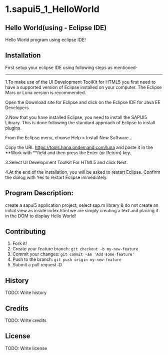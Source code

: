 # 1.sapui5_1_HelloWorld

## Hello World(using - Eclipse IDE)
Hello World program using eclipse IDE!

## Installation
First setup your eclipse IDE using following steps as mentioned-
_______________________________________________________________
1.To make use of the UI Development ToolKit for HTML5 you first need to have a supported version of Eclipse installed on your computer. The Eclipse Mars or Luna version is recommended.

Open the Download site for Eclipse and click on the Eclipse IDE for Java EE Developers

2.Now that you have installed Eclipse, you need to install the SAPUI5 Library. This is done following the standard approach of Eclipse to install plugins.

From the Eclipse menu, choose Help > Install New Software…

Copy the URL https://tools.hana.ondemand.com/luna and paste it in the **Work with **field and then press the Enter (or Return) key.

3.Select UI Development ToolKit For HTML5 and click Next.

4.At the end of the installation, you will be asked to restart Eclipse. Confirm the dialog with Yes to restart Eclipse immediately.

## Program Description:
create a sapui5 application project, select sap.m library & do not create an initial view as inside index.html we are simply creating a text and placing it in the DOM to display Hello World!

## Contributing
1. Fork it!
2. Create your feature branch: `git checkout -b my-new-feature`
3. Commit your changes: `git commit -am 'Add some feature'`
4. Push to the branch: `git push origin my-new-feature`
5. Submit a pull request :D

## History
TODO: Write history

## Credits
TODO: Write credits

## License
TODO: Write license